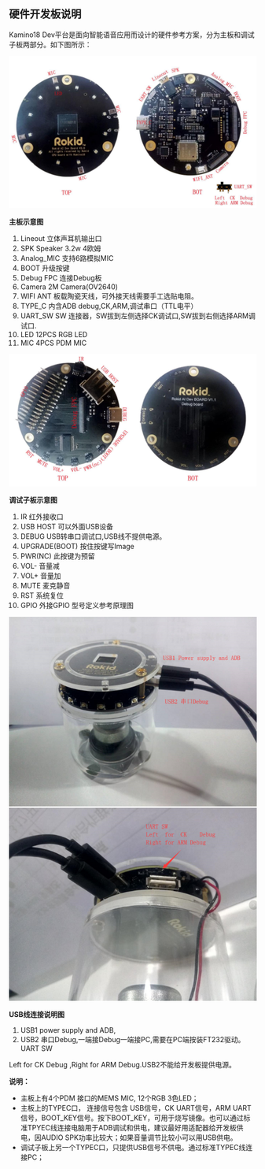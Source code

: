 ## 硬件开发板说明

Kamino18 Dev平台是面向智能语音应用而设计的硬件参考方案，分为主板和调试子板两部分。如下图所示：

![](assets/zui_zhong.jpeg)

**主板示意图**

1.  Lineout 立体声耳机输出口
2.  SPK Speaker 3.2w 4欧姆
3.  Analog_MIC 支持6路模拟MIC
4.  BOOT 升级按键
5.  Debug FPC 连接Debug板
6.  Camera 2M Camera(OV2640)
7.  WIFI ANT 板载陶瓷天线，可外接天线需要手工选贴电阻。
8.  TYPE_C 内含ADB debug,CK,ARM,调试串口（TTL电平）
9.  UART_SW SW 连接器，SW拔到左侧选择CK调试口,SW拔到右侧选择ARM调试口.
10.  LED 12PCS RGB LED
11.  MIC 4PCS PDM MIC

**![](assets/debug.jpeg)**

**调试子板示意图**

1.  IR 红外接收口
2.  USB HOST 可以外面USB设备
3.  DEBUG USB转串口调试口,USB线不提供电源。
4.  UPGRADE(BOOT) 按住按键写Image
5.  PWR(NC) 此按键为预留
6.  VOL- 音量减
7.  VOL+ 音量加
8.  MUTE 麦克静音
9.  RST 系统复位
10.  GPIO 外接GPIO 型号定义参考原理图

![](assets/usbconnect1.png) ![](assets/usbconnect2.png)

**USB线连接说明图**

1.  USB1 power supply and ADB,
2.  USB2 串口Debug,一端接Debug一端接PC,需要在PC端按装FT232驱动。UART SW

Left for CK Debug ,Right for ARM Debug.USB2不能给开发板提供电源。

**说明：**

*   主板上有4个PDM 接口的MEMS MIC, 12个RGB 3色LED；
*   主板上的TYPEC口， 连接信号包含 USB信号，CK UART信号，ARM UART信号，BOOT_KEY信号。按下BOOT_KEY，可用于烧写镜像。也可以通过标准TPYEC线连接电脑用于ADB调试和供电，建议最好用适配器给开发板供电，因AUDIO SPK功率比较大；如果音量调节比较小可以用USB供电。
*   调试子板上另一个TYPEC口，只提供USB信号不供电。通过标准TYPEC线连接PC；